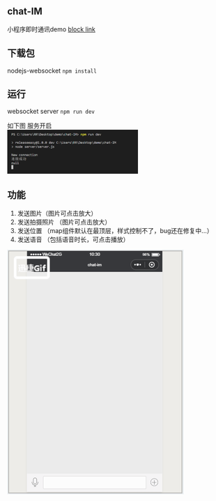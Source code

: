 ## chat-IM 
小程序即时通讯demo <a href="https://juejin.im/post/5bb03203e51d450e5162a38a">block link</a>
## 下载包 
nodejs-websocket   `npm install`

## 运行 
websocket server   `npm run dev`

如下图 服务开启<br/>
<img src="images/img.png" style="width:300px;height:auto"/>

## 功能
1. 发送图片（图片可点击放大）
2. 发送拍摄照片 （图片可点击放大）
3. 发送位置 （map组件默认在最顶层，样式控制不了，bug还在修复中...）
4. 发送语音 （包括语音时长，可点击播放）

<img src="images/rrui.gif"/>